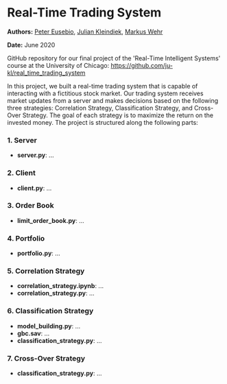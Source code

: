 # Real-Time Trading System

**Authors:** [Peter Eusebio](https://github.com/Pete-Best/), [Julian Kleindiek](https://github.com/ju-kl/), [Markus Wehr](https://github.com/markuswehr/)

**Date:** June 2020

GitHub repository for our final project of the 'Real-Time Intelligent Systems' course at the University of Chicago: https://github.com/ju-kl/real_time_trading_system

In this project, we built a real-time trading system that is capable of interacting with a fictitious stock market. Our trading system receives  market updates from a server and makes decisions based on the following three strategies: Correlation Strategy, Classification Strategy, and Cross-Over Strategy. The goal of each strategy is to maximize the return on the invested money. The project is structured along the following parts:

### 1. Server
- **server.py**: ...

### 2. Client
- **client.py**: ...

### 3. Order Book
- **limit_order_book.py**: ...

### 4. Portfolio
- **portfolio.py**: ...

### 5. Correlation Strategy
- **correlation_strategy.ipynb**: ...
- **correlation_strategy.py**: ...

### 6. Classification Strategy
- **model_building.py**: ...
- **gbc.sav**: ...
- **classification_strategy.py**: ...

### 7. Cross-Over Strategy
- **classification_strategy.py**: ...
